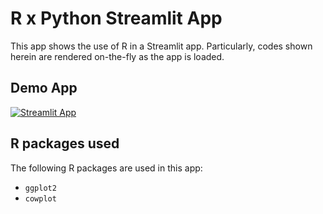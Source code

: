 # R x Python Streamlit App

This app shows the use of R in a Streamlit app. Particularly, codes shown herein are rendered on-the-fly as the app is loaded.

## Demo App

[![Streamlit App](https://static.streamlit.io/badges/streamlit_badge_black_white.svg)](https://share.streamlit.io/dataprofessor/r/)

## R packages used
The following R packages are used in this app:
- `ggplot2`
- `cowplot`
